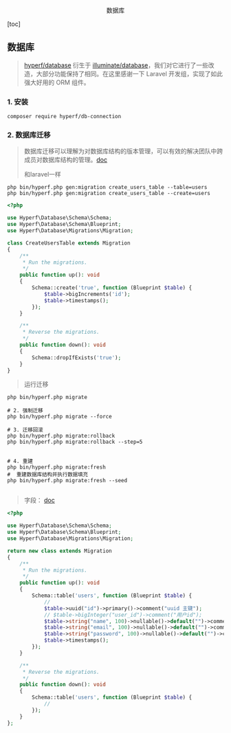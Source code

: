 <center>数据库</center>







[toc]









## 数据库

> [hyperf/database](https://github.com/hyperf/database) 衍生于 [illuminate/database](https://github.com/illuminate/database)，我们对它进行了一些改造，大部分功能保持了相同。在这里感谢一下 Laravel 开发组，实现了如此强大好用的 ORM 组件。







### 1. 安装

```shell
composer require hyperf/db-connection
```



### 2. 数据库迁移

> 数据库迁移可以理解为对数据库结构的版本管理，可以有效的解决团队中跨成员对数据库结构的管理。[doc](https://hyperf.wiki/3.1/#/zh-cn/db/migration)
>
> 和laravel一样

```shell
php bin/hyperf.php gen:migration create_users_table --table=users
php bin/hyperf.php gen:migration create_users_table --create=users
```

```php
<?php

use Hyperf\Database\Schema\Schema;
use Hyperf\Database\Schema\Blueprint;
use Hyperf\Database\Migrations\Migration;

class CreateUsersTable extends Migration
{
    /**
     * Run the migrations.
     */
    public function up(): void
    {
        Schema::create('true', function (Blueprint $table) {
            $table->bigIncrements('id');
            $table->timestamps();
        });
    }

    /**
     * Reverse the migrations.
     */
    public function down(): void
    {
        Schema::dropIfExists('true');
    }
}

```

> 运行迁移

```shell
php bin/hyperf.php migrate

# 2. 强制迁移
php bin/hyperf.php migrate --force

# 3. 迁移回滚
php bin/hyperf.php migrate:rollback
php bin/hyperf.php migrate:rollback --step=5


# 4. 重建
php bin/hyperf.php migrate:fresh
#  重建数据库结构并执行数据填充
php bin/hyperf.php migrate:fresh --seed


```

> 字段： [doc](https://hyperf.wiki/3.1/#/zh-cn/db/migration?id=%e5%ad%97%e6%ae%b5)

```php
<?php

use Hyperf\Database\Schema\Schema;
use Hyperf\Database\Schema\Blueprint;
use Hyperf\Database\Migrations\Migration;

return new class extends Migration
{
    /**
     * Run the migrations.
     */
    public function up(): void
    {
        Schema::table('users', function (Blueprint $table) {
            //
            $table->uuid("id")->primary()->comment("uuid 主键");
            // $table->bigInteger("user_id")->comment("用户id");
            $table->string("name", 100)->nullable()->default("")->comment("用户名");
            $table->string("email", 100)->nullable()->default("")->comment("邮箱");
            $table->string("password", 100)->nullable()->default("")->comment("密码");
            $table->timestamps();
        });
    }

    /**
     * Reverse the migrations.
     */
    public function down(): void
    {
        Schema::table('users', function (Blueprint $table) {
            //
        });
    }
};

```



